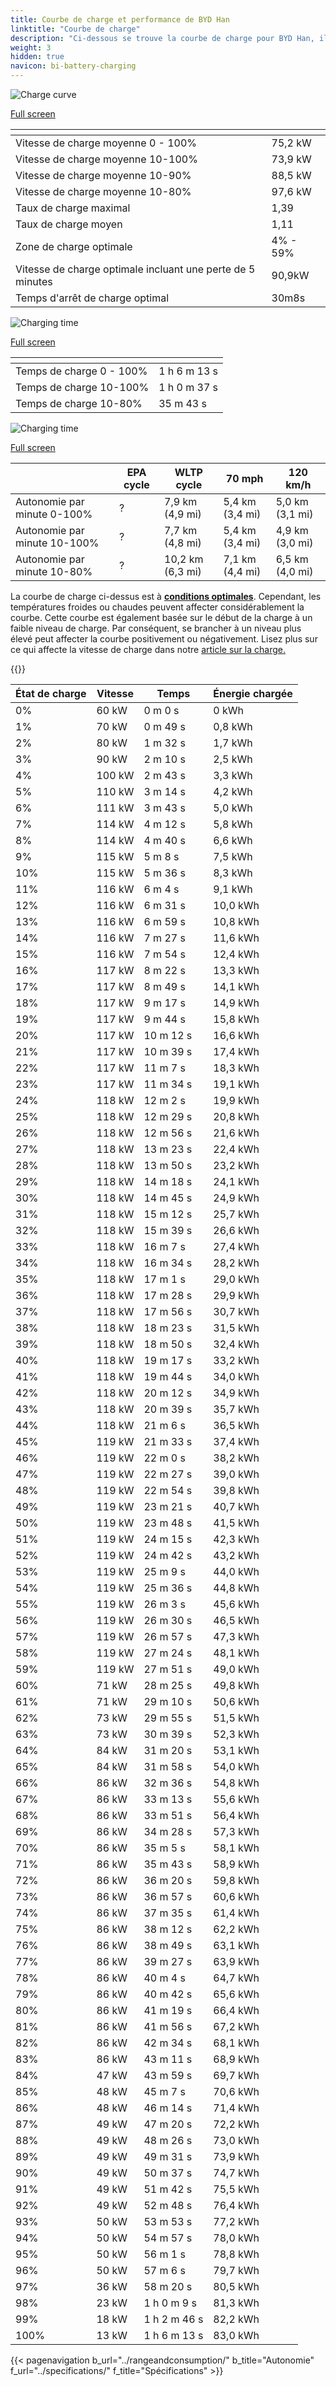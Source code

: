 ```yaml
---
title: Courbe de charge et performance de BYD Han
linktitle: "Courbe de charge"
description: "Ci-dessous se trouve la courbe de charge pour BYD Han, illustrant la vitesse de charge à différents niveaux de batterie. De plus, des graphiques pour l'autonomie et le temps fournissent des détails complets sur les performances de charge."
weight: 3
hidden: true
navicon: bi-battery-charging
---
```

<!-- markdownlint-disable MD033 -->
<!-- markdownlint-disable MD010 -->
<img src="/images/nb-NO/models/byd/han/han/chargingcurve.svg" alt="Charge curve" class="img-fluid">

[Full screen](/images/nb-NO/models/byd/han/han/chargingcurve.svg)


<div class="table-responsive">
<table class="table table-striped border">
	<thead>
		<tr>
			<th>
			</th>
			<th>
			</th>
		</tr>
	</thead>
	<tbody>
		<tr>
			<td>
				Vitesse de charge moyenne 0 - 100%
			</td>
			<td>
				75,2 kW
			</td>
		</tr>
		<tr>
			<td>
				Vitesse de charge moyenne 10-100%
			</td>
			<td>
				73,9 kW
			</td>
		</tr>
		<tr>
			<td>
				Vitesse de charge moyenne 10-90%
			</td>
			<td>
				88,5 kW
			</td>
		</tr>
		<tr>
			<td>
				Vitesse de charge moyenne 10-80%
			</td>
			<td>
				97,6 kW
			</td>
		</tr>
		<tr>
			<td>
				Taux de charge maximal
			</td>
			<td>
				1,39
			</td>
		</tr>
		<tr>
			<td>
				Taux de charge moyen
			</td>
			<td>
				1,11
			</td>
		</tr>
		<tr>
			<td>
				Zone de charge optimale
			</td>
			<td>
				4% - 59%
			</td>
		</tr>
		<tr>
			<td>
				Vitesse de charge optimale incluant une perte de 5 minutes
			</td>
			<td>
				90,9kW
			</td>
		</tr>
		<tr>
			<td>
				Temps d'arrêt de charge optimal
			</td>
			<td>
				30m8s
			</td>
		</tr>
	</tbody>
</table>
</div>
<img src="/images/nb-NO/models/byd/han/han/chargingtime.svg" alt="Charging time" class="img-fluid">

[Full screen](/images/nb-NO/models/byd/han/han/chargingtime.svg)
<div class="table-responsive">
<table class="table table-striped border">
	<thead>
		<tr>
			<th>
			</th>
			<th>
			</th>
		</tr>
	</thead>
	<tbody>
		<tr>
			<td>
				Temps de charge 0 - 100%
			</td>
			<td>
				1 h 6 m 13 s
			</td>
		</tr>
		<tr>
			<td>
				Temps de charge 10-100%
			</td>
			<td>
				1 h 0 m 37 s
			</td>
		</tr>
		<tr>
			<td>
				Temps de charge 10-80%
			</td>
			<td>
				 35 m 43 s
			</td>
		</tr>
	</tbody>
</table>
</div>
<img src="/images/nb-NO/models/byd/han/han/chargerangespeed.svg" alt="Charging time" class="img-fluid">

[Full screen](/images/nb-NO/models/byd/han/han/chargerangespeed.svg)
<div class="table-responsive">
<table class="table table-striped border">
	<thead>
		<tr>
			<th>
			</th>
			<th>
				EPA cycle
			</th>
			<th>
				WLTP cycle
			</th>
			<th>
				70 mph
			</th>
			<th>
				120 km/h
			</th>
		</tr>
	</thead>
	<tbody>
		<tr>
			<td>
				Autonomie par minute 0-100%
			</td>
			<td>
				?
			</td>
			<td>
				7,9 km (4,9 mi)
			</td>
			<td>
				5,4 km (3,4 mi)
			</td>
			<td>
				5,0 km (3,1 mi)
			</td>
		</tr>
		<tr>
			<td>
				Autonomie par minute 10-100%
			</td>
			<td>
				?
			</td>
			<td>
				7,7 km (4,8 mi)
			</td>
			<td>
				5,4 km (3,4 mi)
			</td>
			<td>
				4,9 km (3,0 mi)
			</td>
		</tr>
		<tr>
			<td>
				Autonomie par minute 10-80%
			</td>
			<td>
				?
			</td>
			<td>
				10,2 km (6,3 mi)
			</td>
			<td>
				7,1 km (4,4 mi)
			</td>
			<td>
				6,5 km (4,0 mi)
			</td>
		</tr>
	</tbody>
</table>
</div>


La courbe de charge ci-dessus est à **[conditions optimales](../../../../../technology/battery/charging/#temperature)**. Cependant, les températures froides ou chaudes peuvent affecter considérablement la courbe. Cette courbe est également basée sur le début de la charge à un faible niveau de charge. Par conséquent, se brancher à un niveau plus élevé peut affecter la courbe positivement ou négativement. Lisez plus sur ce qui affecte la vitesse de charge dans notre [article sur la charge.](../../../../../technology/battery/charging/)


{{<evkxdisplayaddarticle />}}
<div class="table-responsive">
<table class="table table-striped border">
	<thead>
		<tr>
			<th>
				État de charge
			</th>
			<th>
				Vitesse
			</th>
			<th>
				Temps
			</th>
			<th>
				Énergie chargée
			</th>
		</tr>
	</thead>
	<tbody>
		<tr>
			<td>
				0%
			</td>
			<td>
				60 kW
			</td>
			<td>
				 0 m 0 s
			</td>
			<td>
				0 kWh
			</td>
		</tr>
		<tr>
			<td>
				1%
			</td>
			<td>
				70 kW
			</td>
			<td>
				 0 m 49 s
			</td>
			<td>
				0,8 kWh
			</td>
		</tr>
		<tr>
			<td>
				2%
			</td>
			<td>
				80 kW
			</td>
			<td>
				 1 m 32 s
			</td>
			<td>
				1,7 kWh
			</td>
		</tr>
		<tr>
			<td>
				3%
			</td>
			<td>
				90 kW
			</td>
			<td>
				 2 m 10 s
			</td>
			<td>
				2,5 kWh
			</td>
		</tr>
		<tr>
			<td>
				4%
			</td>
			<td>
				100 kW
			</td>
			<td>
				 2 m 43 s
			</td>
			<td>
				3,3 kWh
			</td>
		</tr>
		<tr>
			<td>
				5%
			</td>
			<td>
				110 kW
			</td>
			<td>
				 3 m 14 s
			</td>
			<td>
				4,2 kWh
			</td>
		</tr>
		<tr>
			<td>
				6%
			</td>
			<td>
				111 kW
			</td>
			<td>
				 3 m 43 s
			</td>
			<td>
				5,0 kWh
			</td>
		</tr>
		<tr>
			<td>
				7%
			</td>
			<td>
				114 kW
			</td>
			<td>
				 4 m 12 s
			</td>
			<td>
				5,8 kWh
			</td>
		</tr>
		<tr>
			<td>
				8%
			</td>
			<td>
				114 kW
			</td>
			<td>
				 4 m 40 s
			</td>
			<td>
				6,6 kWh
			</td>
		</tr>
		<tr>
			<td>
				9%
			</td>
			<td>
				115 kW
			</td>
			<td>
				 5 m 8 s
			</td>
			<td>
				7,5 kWh
			</td>
		</tr>
		<tr>
			<td>
				10%
			</td>
			<td>
				115 kW
			</td>
			<td>
				 5 m 36 s
			</td>
			<td>
				8,3 kWh
			</td>
		</tr>
		<tr>
			<td>
				11%
			</td>
			<td>
				116 kW
			</td>
			<td>
				 6 m 4 s
			</td>
			<td>
				9,1 kWh
			</td>
		</tr>
		<tr>
			<td>
				12%
			</td>
			<td>
				116 kW
			</td>
			<td>
				 6 m 31 s
			</td>
			<td>
				10,0 kWh
			</td>
		</tr>
		<tr>
			<td>
				13%
			</td>
			<td>
				116 kW
			</td>
			<td>
				 6 m 59 s
			</td>
			<td>
				10,8 kWh
			</td>
		</tr>
		<tr>
			<td>
				14%
			</td>
			<td>
				116 kW
			</td>
			<td>
				 7 m 27 s
			</td>
			<td>
				11,6 kWh
			</td>
		</tr>
		<tr>
			<td>
				15%
			</td>
			<td>
				116 kW
			</td>
			<td>
				 7 m 54 s
			</td>
			<td>
				12,4 kWh
			</td>
		</tr>
		<tr>
			<td>
				16%
			</td>
			<td>
				117 kW
			</td>
			<td>
				 8 m 22 s
			</td>
			<td>
				13,3 kWh
			</td>
		</tr>
		<tr>
			<td>
				17%
			</td>
			<td>
				117 kW
			</td>
			<td>
				 8 m 49 s
			</td>
			<td>
				14,1 kWh
			</td>
		</tr>
		<tr>
			<td>
				18%
			</td>
			<td>
				117 kW
			</td>
			<td>
				 9 m 17 s
			</td>
			<td>
				14,9 kWh
			</td>
		</tr>
		<tr>
			<td>
				19%
			</td>
			<td>
				117 kW
			</td>
			<td>
				 9 m 44 s
			</td>
			<td>
				15,8 kWh
			</td>
		</tr>
		<tr>
			<td>
				20%
			</td>
			<td>
				117 kW
			</td>
			<td>
				 10 m 12 s
			</td>
			<td>
				16,6 kWh
			</td>
		</tr>
		<tr>
			<td>
				21%
			</td>
			<td>
				117 kW
			</td>
			<td>
				 10 m 39 s
			</td>
			<td>
				17,4 kWh
			</td>
		</tr>
		<tr>
			<td>
				22%
			</td>
			<td>
				117 kW
			</td>
			<td>
				 11 m 7 s
			</td>
			<td>
				18,3 kWh
			</td>
		</tr>
		<tr>
			<td>
				23%
			</td>
			<td>
				117 kW
			</td>
			<td>
				 11 m 34 s
			</td>
			<td>
				19,1 kWh
			</td>
		</tr>
		<tr>
			<td>
				24%
			</td>
			<td>
				118 kW
			</td>
			<td>
				 12 m 2 s
			</td>
			<td>
				19,9 kWh
			</td>
		</tr>
		<tr>
			<td>
				25%
			</td>
			<td>
				118 kW
			</td>
			<td>
				 12 m 29 s
			</td>
			<td>
				20,8 kWh
			</td>
		</tr>
		<tr>
			<td>
				26%
			</td>
			<td>
				118 kW
			</td>
			<td>
				 12 m 56 s
			</td>
			<td>
				21,6 kWh
			</td>
		</tr>
		<tr>
			<td>
				27%
			</td>
			<td>
				118 kW
			</td>
			<td>
				 13 m 23 s
			</td>
			<td>
				22,4 kWh
			</td>
		</tr>
		<tr>
			<td>
				28%
			</td>
			<td>
				118 kW
			</td>
			<td>
				 13 m 50 s
			</td>
			<td>
				23,2 kWh
			</td>
		</tr>
		<tr>
			<td>
				29%
			</td>
			<td>
				118 kW
			</td>
			<td>
				 14 m 18 s
			</td>
			<td>
				24,1 kWh
			</td>
		</tr>
		<tr>
			<td>
				30%
			</td>
			<td>
				118 kW
			</td>
			<td>
				 14 m 45 s
			</td>
			<td>
				24,9 kWh
			</td>
		</tr>
		<tr>
			<td>
				31%
			</td>
			<td>
				118 kW
			</td>
			<td>
				 15 m 12 s
			</td>
			<td>
				25,7 kWh
			</td>
		</tr>
		<tr>
			<td>
				32%
			</td>
			<td>
				118 kW
			</td>
			<td>
				 15 m 39 s
			</td>
			<td>
				26,6 kWh
			</td>
		</tr>
		<tr>
			<td>
				33%
			</td>
			<td>
				118 kW
			</td>
			<td>
				 16 m 7 s
			</td>
			<td>
				27,4 kWh
			</td>
		</tr>
		<tr>
			<td>
				34%
			</td>
			<td>
				118 kW
			</td>
			<td>
				 16 m 34 s
			</td>
			<td>
				28,2 kWh
			</td>
		</tr>
		<tr>
			<td>
				35%
			</td>
			<td>
				118 kW
			</td>
			<td>
				 17 m 1 s
			</td>
			<td>
				29,0 kWh
			</td>
		</tr>
		<tr>
			<td>
				36%
			</td>
			<td>
				118 kW
			</td>
			<td>
				 17 m 28 s
			</td>
			<td>
				29,9 kWh
			</td>
		</tr>
		<tr>
			<td>
				37%
			</td>
			<td>
				118 kW
			</td>
			<td>
				 17 m 56 s
			</td>
			<td>
				30,7 kWh
			</td>
		</tr>
		<tr>
			<td>
				38%
			</td>
			<td>
				118 kW
			</td>
			<td>
				 18 m 23 s
			</td>
			<td>
				31,5 kWh
			</td>
		</tr>
		<tr>
			<td>
				39%
			</td>
			<td>
				118 kW
			</td>
			<td>
				 18 m 50 s
			</td>
			<td>
				32,4 kWh
			</td>
		</tr>
		<tr>
			<td>
				40%
			</td>
			<td>
				118 kW
			</td>
			<td>
				 19 m 17 s
			</td>
			<td>
				33,2 kWh
			</td>
		</tr>
		<tr>
			<td>
				41%
			</td>
			<td>
				118 kW
			</td>
			<td>
				 19 m 44 s
			</td>
			<td>
				34,0 kWh
			</td>
		</tr>
		<tr>
			<td>
				42%
			</td>
			<td>
				118 kW
			</td>
			<td>
				 20 m 12 s
			</td>
			<td>
				34,9 kWh
			</td>
		</tr>
		<tr>
			<td>
				43%
			</td>
			<td>
				118 kW
			</td>
			<td>
				 20 m 39 s
			</td>
			<td>
				35,7 kWh
			</td>
		</tr>
		<tr>
			<td>
				44%
			</td>
			<td>
				118 kW
			</td>
			<td>
				 21 m 6 s
			</td>
			<td>
				36,5 kWh
			</td>
		</tr>
		<tr>
			<td>
				45%
			</td>
			<td>
				119 kW
			</td>
			<td>
				 21 m 33 s
			</td>
			<td>
				37,4 kWh
			</td>
		</tr>
		<tr>
			<td>
				46%
			</td>
			<td>
				119 kW
			</td>
			<td>
				 22 m 0 s
			</td>
			<td>
				38,2 kWh
			</td>
		</tr>
		<tr>
			<td>
				47%
			</td>
			<td>
				119 kW
			</td>
			<td>
				 22 m 27 s
			</td>
			<td>
				39,0 kWh
			</td>
		</tr>
		<tr>
			<td>
				48%
			</td>
			<td>
				119 kW
			</td>
			<td>
				 22 m 54 s
			</td>
			<td>
				39,8 kWh
			</td>
		</tr>
		<tr>
			<td>
				49%
			</td>
			<td>
				119 kW
			</td>
			<td>
				 23 m 21 s
			</td>
			<td>
				40,7 kWh
			</td>
		</tr>
		<tr>
			<td>
				50%
			</td>
			<td>
				119 kW
			</td>
			<td>
				 23 m 48 s
			</td>
			<td>
				41,5 kWh
			</td>
		</tr>
		<tr>
			<td>
				51%
			</td>
			<td>
				119 kW
			</td>
			<td>
				 24 m 15 s
			</td>
			<td>
				42,3 kWh
			</td>
		</tr>
		<tr>
			<td>
				52%
			</td>
			<td>
				119 kW
			</td>
			<td>
				 24 m 42 s
			</td>
			<td>
				43,2 kWh
			</td>
		</tr>
		<tr>
			<td>
				53%
			</td>
			<td>
				119 kW
			</td>
			<td>
				 25 m 9 s
			</td>
			<td>
				44,0 kWh
			</td>
		</tr>
		<tr>
			<td>
				54%
			</td>
			<td>
				119 kW
			</td>
			<td>
				 25 m 36 s
			</td>
			<td>
				44,8 kWh
			</td>
		</tr>
		<tr>
			<td>
				55%
			</td>
			<td>
				119 kW
			</td>
			<td>
				 26 m 3 s
			</td>
			<td>
				45,6 kWh
			</td>
		</tr>
		<tr>
			<td>
				56%
			</td>
			<td>
				119 kW
			</td>
			<td>
				 26 m 30 s
			</td>
			<td>
				46,5 kWh
			</td>
		</tr>
		<tr>
			<td>
				57%
			</td>
			<td>
				119 kW
			</td>
			<td>
				 26 m 57 s
			</td>
			<td>
				47,3 kWh
			</td>
		</tr>
		<tr>
			<td>
				58%
			</td>
			<td>
				119 kW
			</td>
			<td>
				 27 m 24 s
			</td>
			<td>
				48,1 kWh
			</td>
		</tr>
		<tr>
			<td>
				59%
			</td>
			<td>
				119 kW
			</td>
			<td>
				 27 m 51 s
			</td>
			<td>
				49,0 kWh
			</td>
		</tr>
		<tr>
			<td>
				60%
			</td>
			<td>
				71 kW
			</td>
			<td>
				 28 m 25 s
			</td>
			<td>
				49,8 kWh
			</td>
		</tr>
		<tr>
			<td>
				61%
			</td>
			<td>
				71 kW
			</td>
			<td>
				 29 m 10 s
			</td>
			<td>
				50,6 kWh
			</td>
		</tr>
		<tr>
			<td>
				62%
			</td>
			<td>
				73 kW
			</td>
			<td>
				 29 m 55 s
			</td>
			<td>
				51,5 kWh
			</td>
		</tr>
		<tr>
			<td>
				63%
			</td>
			<td>
				73 kW
			</td>
			<td>
				 30 m 39 s
			</td>
			<td>
				52,3 kWh
			</td>
		</tr>
		<tr>
			<td>
				64%
			</td>
			<td>
				84 kW
			</td>
			<td>
				 31 m 20 s
			</td>
			<td>
				53,1 kWh
			</td>
		</tr>
		<tr>
			<td>
				65%
			</td>
			<td>
				84 kW
			</td>
			<td>
				 31 m 58 s
			</td>
			<td>
				54,0 kWh
			</td>
		</tr>
		<tr>
			<td>
				66%
			</td>
			<td>
				86 kW
			</td>
			<td>
				 32 m 36 s
			</td>
			<td>
				54,8 kWh
			</td>
		</tr>
		<tr>
			<td>
				67%
			</td>
			<td>
				86 kW
			</td>
			<td>
				 33 m 13 s
			</td>
			<td>
				55,6 kWh
			</td>
		</tr>
		<tr>
			<td>
				68%
			</td>
			<td>
				86 kW
			</td>
			<td>
				 33 m 51 s
			</td>
			<td>
				56,4 kWh
			</td>
		</tr>
		<tr>
			<td>
				69%
			</td>
			<td>
				86 kW
			</td>
			<td>
				 34 m 28 s
			</td>
			<td>
				57,3 kWh
			</td>
		</tr>
		<tr>
			<td>
				70%
			</td>
			<td>
				86 kW
			</td>
			<td>
				 35 m 5 s
			</td>
			<td>
				58,1 kWh
			</td>
		</tr>
		<tr>
			<td>
				71%
			</td>
			<td>
				86 kW
			</td>
			<td>
				 35 m 43 s
			</td>
			<td>
				58,9 kWh
			</td>
		</tr>
		<tr>
			<td>
				72%
			</td>
			<td>
				86 kW
			</td>
			<td>
				 36 m 20 s
			</td>
			<td>
				59,8 kWh
			</td>
		</tr>
		<tr>
			<td>
				73%
			</td>
			<td>
				86 kW
			</td>
			<td>
				 36 m 57 s
			</td>
			<td>
				60,6 kWh
			</td>
		</tr>
		<tr>
			<td>
				74%
			</td>
			<td>
				86 kW
			</td>
			<td>
				 37 m 35 s
			</td>
			<td>
				61,4 kWh
			</td>
		</tr>
		<tr>
			<td>
				75%
			</td>
			<td>
				86 kW
			</td>
			<td>
				 38 m 12 s
			</td>
			<td>
				62,2 kWh
			</td>
		</tr>
		<tr>
			<td>
				76%
			</td>
			<td>
				86 kW
			</td>
			<td>
				 38 m 49 s
			</td>
			<td>
				63,1 kWh
			</td>
		</tr>
		<tr>
			<td>
				77%
			</td>
			<td>
				86 kW
			</td>
			<td>
				 39 m 27 s
			</td>
			<td>
				63,9 kWh
			</td>
		</tr>
		<tr>
			<td>
				78%
			</td>
			<td>
				86 kW
			</td>
			<td>
				 40 m 4 s
			</td>
			<td>
				64,7 kWh
			</td>
		</tr>
		<tr>
			<td>
				79%
			</td>
			<td>
				86 kW
			</td>
			<td>
				 40 m 42 s
			</td>
			<td>
				65,6 kWh
			</td>
		</tr>
		<tr>
			<td>
				80%
			</td>
			<td>
				86 kW
			</td>
			<td>
				 41 m 19 s
			</td>
			<td>
				66,4 kWh
			</td>
		</tr>
		<tr>
			<td>
				81%
			</td>
			<td>
				86 kW
			</td>
			<td>
				 41 m 56 s
			</td>
			<td>
				67,2 kWh
			</td>
		</tr>
		<tr>
			<td>
				82%
			</td>
			<td>
				86 kW
			</td>
			<td>
				 42 m 34 s
			</td>
			<td>
				68,1 kWh
			</td>
		</tr>
		<tr>
			<td>
				83%
			</td>
			<td>
				86 kW
			</td>
			<td>
				 43 m 11 s
			</td>
			<td>
				68,9 kWh
			</td>
		</tr>
		<tr>
			<td>
				84%
			</td>
			<td>
				47 kW
			</td>
			<td>
				 43 m 59 s
			</td>
			<td>
				69,7 kWh
			</td>
		</tr>
		<tr>
			<td>
				85%
			</td>
			<td>
				48 kW
			</td>
			<td>
				 45 m 7 s
			</td>
			<td>
				70,6 kWh
			</td>
		</tr>
		<tr>
			<td>
				86%
			</td>
			<td>
				48 kW
			</td>
			<td>
				 46 m 14 s
			</td>
			<td>
				71,4 kWh
			</td>
		</tr>
		<tr>
			<td>
				87%
			</td>
			<td>
				49 kW
			</td>
			<td>
				 47 m 20 s
			</td>
			<td>
				72,2 kWh
			</td>
		</tr>
		<tr>
			<td>
				88%
			</td>
			<td>
				49 kW
			</td>
			<td>
				 48 m 26 s
			</td>
			<td>
				73,0 kWh
			</td>
		</tr>
		<tr>
			<td>
				89%
			</td>
			<td>
				49 kW
			</td>
			<td>
				 49 m 31 s
			</td>
			<td>
				73,9 kWh
			</td>
		</tr>
		<tr>
			<td>
				90%
			</td>
			<td>
				49 kW
			</td>
			<td>
				 50 m 37 s
			</td>
			<td>
				74,7 kWh
			</td>
		</tr>
		<tr>
			<td>
				91%
			</td>
			<td>
				49 kW
			</td>
			<td>
				 51 m 42 s
			</td>
			<td>
				75,5 kWh
			</td>
		</tr>
		<tr>
			<td>
				92%
			</td>
			<td>
				49 kW
			</td>
			<td>
				 52 m 48 s
			</td>
			<td>
				76,4 kWh
			</td>
		</tr>
		<tr>
			<td>
				93%
			</td>
			<td>
				50 kW
			</td>
			<td>
				 53 m 53 s
			</td>
			<td>
				77,2 kWh
			</td>
		</tr>
		<tr>
			<td>
				94%
			</td>
			<td>
				50 kW
			</td>
			<td>
				 54 m 57 s
			</td>
			<td>
				78,0 kWh
			</td>
		</tr>
		<tr>
			<td>
				95%
			</td>
			<td>
				50 kW
			</td>
			<td>
				 56 m 1 s
			</td>
			<td>
				78,8 kWh
			</td>
		</tr>
		<tr>
			<td>
				96%
			</td>
			<td>
				50 kW
			</td>
			<td>
				 57 m 6 s
			</td>
			<td>
				79,7 kWh
			</td>
		</tr>
		<tr>
			<td>
				97%
			</td>
			<td>
				36 kW
			</td>
			<td>
				 58 m 20 s
			</td>
			<td>
				80,5 kWh
			</td>
		</tr>
		<tr>
			<td>
				98%
			</td>
			<td>
				23 kW
			</td>
			<td>
				1 h 0 m 9 s
			</td>
			<td>
				81,3 kWh
			</td>
		</tr>
		<tr>
			<td>
				99%
			</td>
			<td>
				18 kW
			</td>
			<td>
				1 h 2 m 46 s
			</td>
			<td>
				82,2 kWh
			</td>
		</tr>
		<tr>
			<td>
				100%
			</td>
			<td>
				13 kW
			</td>
			<td>
				1 h 6 m 13 s
			</td>
			<td>
				83,0 kWh
			</td>
		</tr>
	</tbody>
</table>
</div>


{{< pagenavigation b_url="../rangeandconsumption/" b_title="Autonomie" f_url="../specifications/" f_title="Spécifications" >}}
